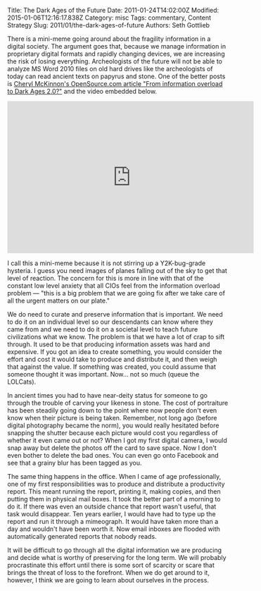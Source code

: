 Title: The Dark Ages of the Future
Date: 2011-01-24T14:02:00Z
Modified: 2015-01-06T12:16:17.838Z
Category: misc
Tags: commentary, Content Strategy
Slug: 2011/01/the-dark-ages-of-future
Authors: Seth Gottlieb

There is a mini-meme going around about the fragility information in a digital society. The argument goes that, because we manage information in proprietary digital formats and rapidly changing devices, we are increasing the risk of losing everything. Archeologists of the future will not be able to analyze MS Word 2010 files on old hard drives like the archeologists of today can read ancient texts on papyrus and stone. One of the better posts is [Cheryl McKinnon's OpenSource.com article "From information overload to Dark Ages 2.0?"](http://opensource.com/life/10/10/information-overload-dark-ages-20) and the video embedded below.

  

  

<iframe allowfullscreen="" class="youtube-player" frameborder="0" height="345" src="http://www.youtube.com/embed/PSlMzirvsFc?rel=0" title="YouTube video player" type="text/html" width="560"></iframe>

  

I call this a mini-meme because it is not stirring up a Y2K-bug-grade hysteria. I guess you need images of planes falling out of the sky to get that level of reaction. The concern for this is more in line with that of the constant low level anxiety that all CIOs feel from the information overload problem — "this is a big problem that we are going fix after we take care of all the urgent matters on our plate."  

We do need to curate and preserve information that is important. We need to do it on an individual level so our descendants can know where they came from and we need to do it on a societal level to teach future civilizations what we know. The problem is that we have a lot of crap to sift through. It used to be that producing information assets was hard and expensive. If you got an idea to create something, you would consider the effort and cost it would take to produce and distribute it, and then weigh that against the value. If something was created, you could assume that someone thought it was important. Now... not so much (queue the LOLCats).  

In ancient times you had to have near-deity status for someone to go through the trouble of carving your likeness in stone. The cost of portraiture has been steadily going down to the point where now people don't even know when their picture is being taken. Remember, not long ago (before digital photography became the norm), you would really hesitated before snapping the shutter because each picture would cost you regardless of whether it even came out or not? When I got my first digital camera, I would snap away but delete the photos off the card to save space. Now I don't even bother to delete the bad ones. You can even go onto Facebook and see that a grainy blur has been tagged as you.  

The same thing happens in the office. When I came of age professionally, one of my first responsibilities was to produce and distribute a productivity report. This meant running the report, printing it, making copies, and then putting them in physical mail boxes. It took the better part of a morning to do it. If there was even an outside chance that report wasn't useful, that task would disappear. Ten years earlier, I would have had to type up the report and run it through a mimeograph. It would have taken more than a day and wouldn't have been worth it. Now email inboxes are flooded with automatically generated reports that nobody reads.  

It will be difficult to go through all the digital information we are producing and decide what is worthy of preserving for the long term. We will probably procrastinate this effort until there is some sort of scarcity or scare that brings the threat of loss to the forefront. When we do get around to it, however, I think we are going to learn about ourselves in the process. 
